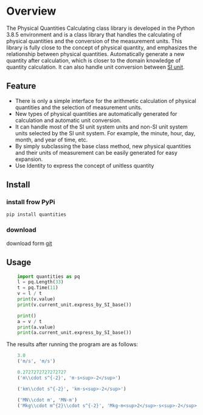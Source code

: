# Overview

The Physical Quantities Calculating class library is developed in the Python 3.8.5 environment and is a class library that handles the calculating of physical quantities and the conversion of the measurement units. This library is fully close to the concept of physical quantity, and emphasizes the relationship between physical quantities. Automatically generate a new quantity after calculation, which is closer to the domain knowledge of quantity calculation. It can also handle unit conversion between [SI unit](https://www.bipm.org/documents/20126/41483022/SI-Brochure-9-EN.pdf/2d2b50bf-f2b4-9661-f402-5f9d66e4b507?version=1.9&download=true).

## Feature

- There is only a simple interface for the arithmetic calculation of physical quantities and the selection of measurement units. 
- New types of physical quantities are automatically generated for calculation and automatic unit conversion. 
- It can handle most of the SI unit system units and non-SI unit system units selected by the SI unit system. For example, the minute, hour, day, month, and year of time, etc. 
- By simply subclassing the base class method, new physical quantities and their units of measurement can be easily generated for easy expansion.
- Use Identity to express the concept of unitless quantity

## Install

### install frow PyPi

    pip install quantities

### download

download form [git](https://github.com/chenmich/Quantities)

## Usage

```python
    import quantities as pq
    l = pq.Length(33)
    t = pq.Time(11)
    v = l / t
    print(v.value)
    print(v.current_unit.express_by_SI_base())

    print()
    a = v / t
    print(a.value)
    print(a.current_unit.express_by_SI_base())
```

The results after running the program are as follows:

```python
    3.0
    ('m/s', 'm/s')

    0.2727272727272727
    ('m\\cdot s^{-2}', 'm·s<sup>-2</sup>')

    ('km\\cdot s^{-2}', 'km·s<sup>-2</sup>')

    ('MN\\cdot m', 'MN·m')
    ('Mkg\\cdot m^{2}\\cdot s^{-2}', 'Mkg·m<sup>2</sup>·s<sup>-2</sup>')
```
